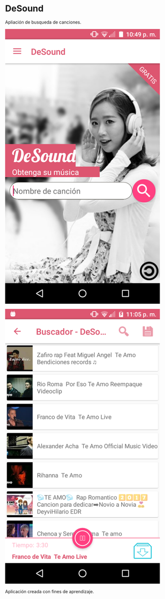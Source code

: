 # DeSound

Apliación de busqueda de canciones.

![Inicio](https://github.com/josuedcc/DeSound-API/blob/master/public/Screenshot_20180120-224910.png?raw=true)

![Busqueda](https://github.com/josuedcc/DeSound-API/blob/master/public/Screenshot_20180121-230526.png?raw=true)

Aplicación creada con fines de aprendizaje.
